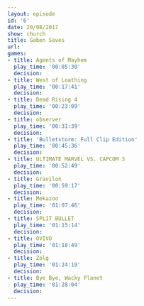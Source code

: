 ```yaml
---
layout: episode
id: '6'
date: 20/08/2017
show: church
title: Gaben Saves
url: 
games:
- title: Agents of Mayhem
  play_time: '00:05:30'
  decision: 
- title: West of Loathing
  play_time: '00:17:41'
  decision: 
- title: Dead Rising 4
  play_time: '00:23:09'
  decision: 
- title: observer
  play_time: '00:31:39'
  decision: 
- title: 'Bulletstorm: Full Clip Edition'
  play_time: '00:45:36'
  decision: 
- title: ULTIMATE MARVEL VS. CAPCOM 3
  play_time: '00:52:49'
  decision: 
- title: Gravilon
  play_time: '00:59:17'
  decision: 
- title: Mekazoo
  play_time: '01:07:46'
  decision: 
- title: SPLIT BULLET
  play_time: '01:15:14'
  decision: 
- title: OVIVO
  play_time: '01:18:49'
  decision: 
- title: Zolg
  play_time: '01:24:19'
  decision: 
- title: Bye Bye, Wacky Planet
  play_time: '01:28:04'
  decision: 
---
```

